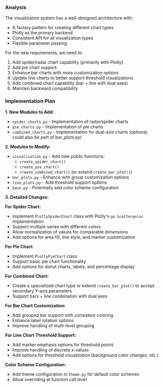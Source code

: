 ### Analysis

The visualization system has a well-designed architecture with:

- A factory pattern for creating different chart types
- Plotly as the primary backend
- Consistent API for all visualization types
- Flexible parameter passing

For the new requirements, we need to:

1. Add spider/radar chart capability (primarily with Plotly)
2. Add pie chart support
3. Enhance bar charts with more customization options
4. Update line charts to better support threshold visualizations
5. Add combined chart capability (bar + line with dual axes)
6. Maintain backward compatibility

### Implementation Plan

**1. New Modules to Add:**

- `spider_charts.py` - Implementation of radar/spider charts
- `pie_charts.py` - Implementation of pie charts
- `combined_charts.py` - Implementation for dual-axis charts (optional, could also be part of bar_plots.py)

**2. Modules to Modify:**

- `visualization.py` - Add new public functions:
    - `create_spider_chart()`
    - `create_pie_chart()`
    - `create_combined_chart()` (or extend `create_bar_plot()`)
- `bar_plots.py` - Enhance with group customization options
- `line_plots.py` - Add threshold support options
- `base.py` - Potentially add color scheme configuration

**3. Detailed Changes:**

**For Spider Chart:**

- Implement `PlotlySpiderChart` class with Plotly's `go.Scatterpolar` implementation
- Support multiple series with different colors
- Allow normalization of values for comparable dimensions
- Add options for area fill, line style, and marker customization

**For Pie Chart:**

- Implement `PlotlyPieChart` class
- Support basic pie chart functionality
- Add options for donut charts, labels, and percentage display

**For Combined Chart:**

- Create a specialized chart type or extend `create_bar_plot()` to accept secondary Y-axis parameters
- Support bars + line combination with dual axes

**For Bar Chart Customization:**

- Add grouped bar support with consistent coloring
- Enhance label rotation options
- Improve handling of multi-level grouping

**For Line Chart Threshold Support:**

- Add marker emphasis options for threshold points
- Improve handling of discrete x-values
- Add options for threshold visualization (background color changes, etc.)

**Color Scheme Configuration:**

- Add theme configuration in `theme.py` for default color schemes
- Allow overriding at function call level